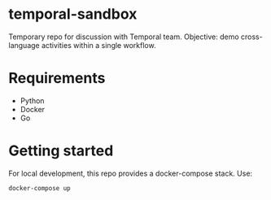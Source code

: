 # temporal-sandbox

Temporary repo for discussion with Temporal team. Objective: demo cross-language activities within a single workflow.

# Requirements
* Python
* Docker
* Go

# Getting started

For local development, this repo provides a docker-compose stack. Use:

```
docker-compose up
```
